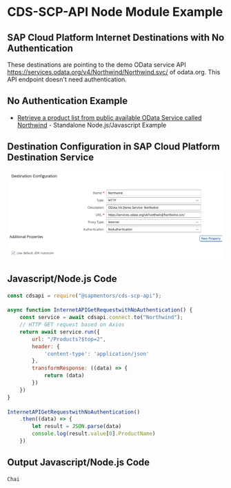 # CDS-SCP-API Node Module Example

## SAP Cloud Platform Internet Destinations with No Authentication 
These destinations are pointing to the demo OData service API https://services.odata.org/v4/Northwind/Northwind.svc/ of odata.org. This API endpoint doesn't need authentication.

## No Authentication Example
- [Retrieve a product list from public available OData Service called Northwind](./examples/InternetProxy/ReadPublicApiNorthwindWithNoAuthentication.js) - Standalone Node.js/Javascript Example

## Destination Configuration in SAP Cloud Platform Destination Service

![Destination Configuration](./pictures/DestinationInternetWithNoAuthentication.png)

## Javascript/Node.js Code
```javascript
const cdsapi = require("@sapmentors/cds-scp-api");

async function InternetAPIGetRequestwithNoAuthentication() {
	const service = await cdsapi.connect.to("Northwind");
	// HTTP GET request based on Axios
	return await service.run({
		url: "/Products?$top=2",
		header: {
			'content-type': 'application/json'
		},
		transformResponse: ((data) => {
			return (data)
		})
	})
}

InternetAPIGetRequestwithNoAuthentication()
	.then((data) => {
        let result = JSON.parse(data)
		console.log(result.value[0].ProductName)
	})
```
## Output Javascript/Node.js Code
```javascript
Chai
```
